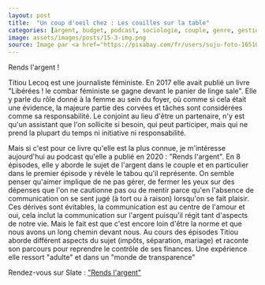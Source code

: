 ```yaml
---
layout: post
title:  "Un coup d'oeil chez : Les couilles sur la table"
categories: [argent, budget, podcast, sociologie, couple, genre, gestion, idées reçues ]
image: assets/images/posts/15-3-img.png
source: Image par <a href="https://pixabay.com/fr/users/suju-foto-165106/?utm_source=link-attribution&amp;utm_medium=referral&amp;utm_campaign=image&amp;utm_content=2736964">suju-foto</a> de <a href="https://pixabay.com/fr/?utm_source=link-attribution&amp;utm_medium=referral&amp;utm_campaign=image&amp;utm_content=2736964">Pixabay</a>
---
```


Rends l'argent !

Titiou Lecoq est une journaliste féministe. 
En 2017 elle avait publié un livre "Libérées ! le combar féministe se gagne devant le panier de linge sale". Elle y parle du rôle donné à la femme au sein du foyer, où comme si cela était une évidence, la majeure partie des corvées et tâches sont considérées comme sa responsabilité. Le conjoint au lieu d'être un partenaire, n'y est qu'un assistant que l'on sollicite si besoin, qui peut participer, mais qui ne prend la plupart du temps ni initiative ni responsabilité. 

Mais si c'est pour ce livre qu'elle est la plus connue, je m'intéresse aujourd'hui au podcast qu'elle a publié en 2020 : "Rends l'argent".
En 8 épisodes, elle y aborde le sujet de l'argent dans le couple et en particulier dans le premier épisode y révèle le tabou qu'il représente. On semble penser qu'aimer implique de ne pas gérer, de fermer les yeux sur des dépenses que l'on ne cautionne pas ou de mentir parce qu'en l'absence de communication on se sent jugé (à tort ou à raison) lorsqu'on se fait plaisir. 
Ces dérives sont évitables, la communication est au centre de l'amour et oui, cela inclut la communication sur l'argent puisqu'il régit tant d'aspects de notre vie. Mais le fait est que c'est encore loin d'être la norme et que nous avons un long chemin devant nous.
Au cours des épisodes Titiou aborde différent aspects du sujet (impôts, séparation, mariage) et raconte son parcours pour reprendre le contrôle de ses finances. Une expérience elle ressort "adulte" et dans un "monde de transparence"

Rendez-vous sur Slate : ["Rends l'argent"](https://www.slate.fr/audio/rends-largent/largent-le-dernier-tabou-des-couples)